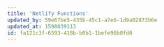 ```yaml
---
title: 'Netlify Functions'
updated_by: 59e67be5-435b-45c1-a7e6-1d9a02873b6e
updated_at: 1598039113
id: fa121c3f-6593-418b-b0b1-1befe96b0fd0
---
```

